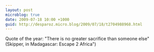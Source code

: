 ```yaml
---
layout: post
microblog: true
date: 2009-07-18 10:00 +1000
guid: http://desparoz.micro.blog/2009/07/18/t2704988968.html
---
```

Quote of the year: "There is no greater sacrifice than someone else" (Skipper, in Madagascar: Escape 2 Africa")

